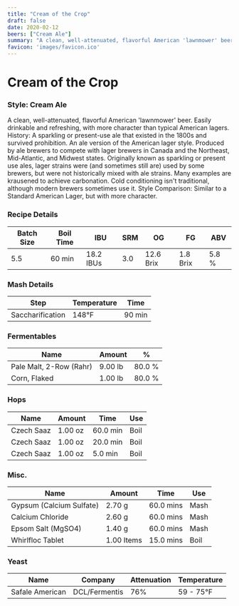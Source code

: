```yaml
---
title: "Cream of the Crop"
draft: false
date: 2020-02-12
beers: ["Cream Ale"]
summary: "A clean, well-attenuated, flavorful American 'lawnmower' beer. Easily drinkable and refreshing, with more character than typical American lagers. History: A sparkling or present-use ale that existed in the 1800s and survived prohibition. An ale version of the American lager style. Produced by ale brewers to compete with lager brewers in Canada and the Northeast, Mid-Atlantic, and Midwest states. Originally known as sparkling or present use ales, lager strains were (and sometimes still are) used by some brewers, but were not historically mixed with ale strains. Many examples are krausened to achieve carbonation. Cold conditioning isn't traditional, although modern brewers sometimes use it. Style Comparison: Similar to a Standard American Lager, but with more character."
favicon: 'images/favicon.ico'
---
```


# Cream of the Crop
### Style: Cream Ale
A clean, well-attenuated, flavorful American 'lawnmower' beer. Easily drinkable and refreshing, with more character than typical American lagers. History: A sparkling or present-use ale that existed in the 1800s and survived prohibition. An ale version of the American lager style. Produced by ale brewers to compete with lager brewers in Canada and the Northeast, Mid-Atlantic, and Midwest states. Originally known as sparkling or present use ales, lager strains were (and sometimes still are) used by some brewers, but were not historically mixed with ale strains. Many examples are krausened to achieve carbonation. Cold conditioning isn't traditional, although modern brewers sometimes use it. Style Comparison: Similar to a Standard American Lager, but with more character.
### Recipe Details
|**Batch Size**|**Boil Time**|**IBU**|**SRM**|**OG**|**FG**|**ABV**|
|--|--|--|--|--|--|--|
|5.5|60 min|18.2 IBUs|3.0|12.6 Brix|1.8 Brix|5.8 %|

### Mash Details
|**Step**|**Temperature**|**Time**|
|--|--|--|
|Saccharification|148&deg;F|90 min|

### Fermentables
|**Name**|**Amount**|**%**|
|--|--|--|
|Pale Malt, 2-Row (Rahr)|9.00 lb|80.0 %|
|Corn, Flaked|1.00 lb|80.0 %|

### Hops
|**Name**|**Amount**|**Time**|**Use**|
|--|--|--|--|
|Czech Saaz|1.00 oz|60.0 min|Boil|
|Czech Saaz|1.00 oz|20.0 min|Boil|
|Czech Saaz|1.00 oz|5.0 min|Boil|

### Misc.
|**Name**|**Amount**|**Time**|**Use**|
|--|--|--|--|
|Gypsum (Calcium Sulfate)|2.70 g|60.0 mins|Mash|
|Calcium Chloride|2.60 g|60.0 mins|Mash|
|Epsom Salt (MgSO4)|1.40 g|60.0 mins|Mash|
|Whirlfloc Tablet|1.00 Items|15.0 mins|Boil|

### Yeast
|**Name**|**Company**|**Attenuation**|**Temperature**|
|--|--|--|--|
|Safale American|DCL/Fermentis|76%|59 - 75&deg;F|
